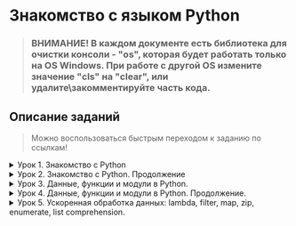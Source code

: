 # Знакомство с языком Python

> ### **ВНИМАНИЕ!** В каждом документе есть библиотека для очистки консоли - **"os"**, которая будет работать только на **OS Windows**. При работе с другой OS измените значение **"cls"** на **"clear"**, или удалите\закомментируйте часть кода.

## Описание заданий
>Можно воспользоваться быстрым переходом к заданию по ссылкам!
<details>
<summary>Урок 1. Знакомство с Python</summary>

---

* [**001_Day_of_the_week**](https://github.com/Minscript/Python_Homework/blob/master/Lesson_1/001_Day_of_the_week.py) - Напишите программу, которая принимает на вход цифру, обозначающую день недели, и проверяет, является ли этот день выходным.

* [**002_Morgan**](https://github.com/Minscript/Python_Homework/blob/master/Lesson_1/002_Morgan.py) - Напишите программу для. проверки истинности утверждения ¬(X ⋁ Y ⋁ Z) = ¬X ⋀ ¬Y ⋀ ¬Z для всех значений предикат.

* [**003_Number_of_the_quarter_plane**](https://github.com/Minscript/Python_Homework/blob/master/Lesson_1/003_Number_of_the_quarter_plane.py) - Напишите программу, которая принимает на вход координаты точки (X и Y), причём X ≠ 0 и Y ≠ 0 и выдаёт номер четверти плоскости, в которой находится эта точка (или на какой оси она находится).

* [**004_Show_the_range**](https://github.com/Minscript/Python_Homework/blob/master/Lesson_1/004_Show_the_range.py) - Напишите программу, которая по заданному номеру четверти, показывает диапазон возможных координат точек в этой четверти (x и y).

* [**005_Distance_in_2D**](https://github.com/Minscript/Python_Homework/blob/master/Lesson_1/005_Distance_in_2D.py) - Напишите программу, которая принимает на вход координаты двух точек и находит расстояние между ними в 2D пространстве.
</details>

<details>
<summary>Урок 2. Знакомство с Python. Продолжение</summary>

---

* [**001_Sum_of_digits**](https://github.com/Minscript/Python_Homework/blob/master/Lesson_2/001_Sum_of_digits.py) - Напишите программу, которая принимает на вход вещественное число и показывает сумму его цифр.

* [**002_Product_from_1_to_N**](https://github.com/Minscript/Python_Homework/blob/master/Lesson_2/002_Product_from_1_to_N.py) - Напишите программу, которая принимает на вход число N и выдает набор произведений чисел от 1 до N.

* [**003_A_sequence_of_N_numbers**](https://github.com/Minscript/Python_Homework/blob/master/Lesson_2/003_A_sequence_of_N_numbers.py) - Задайте список из n чисел последовательности 
(1+1/n)^n и выведите на экран их сумму, округлённую до трёх знаков после точки.

* [**004_N_product_from_a_to_b**](https://github.com/Minscript/Python_Homework/blob/master/Lesson_2/004_N_product_from_a_to_b.py) - Задайте список из N элементов, заполненных числами из промежутка [-N, N]. Найдите произведение элементов на позициях a и b. Значения N, a и b вводит пользователь с клавиатуры.

* [**005_Shuffling_the_list**](https://github.com/Minscript/Python_Homework/blob/master/Lesson_2/005_Shuffling_the_list.py) - Реализуйте алгоритм перемешивания списка.
</details>

<details>
<summary>Урок 3. Данные, функции и модули в Python.</summary>

---

* [**001_Amount_in_odd_positions**](https://github.com/Minscript/Python_Homework/blob/master/Lesson_3/001_Amount_in_odd_positions.py) - Задайте список из нескольких чисел. Напишите программу, которая найдёт сумму элементов списка, стоящих на нечётной позиции.

* [**002_Product_of_pairs_of_numbers**](https://github.com/Minscript/Python_Homework/blob/master/Lesson_3/002_Product_of_pairs_of_numbers.py) - Напишите программу, которая найдёт произведение пар чисел списка. Парой считаем первый и последний элемент, второй и предпоследний и т.д.

* [**003_Difference_in_fractions**](https://github.com/Minscript/Python_Homework/blob/master/Lesson_3/003_Difference_in_fractions.py) - Задайте список из вещественных чисел. Напишите программу, которая найдёт разницу между максимальным и минимальным значением дробной части элементов.

* [**004_Decimal_to_binary**](https://github.com/Minscript/Python_Homework/blob/master/Lesson_3/004_Decimal_to_binary.py) - Напишите программу, которая будет преобразовывать десятичное число в двоичное.

* [**005_Fibonacci**](https://github.com/Minscript/Python_Homework/blob/master/Lesson_3/005_Fibonacci.py) - Задайте число. Составьте список чисел Фибоначчи, в том числе для отрицательных индексов.
</details>
<details>
<summary>Урок 4. Данные, функции и модули в Python. Продолжение.</summary>

---

* [**001_Pi_to_d**](https://github.com/Minscript/Python_Homework/blob/master/Lesson_4/001_Pi_to_d.py) - Вычислить число π c заданной точностью d.

* [**002_Prime_factors_number**](https://github.com/Minscript/Python_Homework/blob/master/Lesson_4/002_Prime_factors_number.py) - Задайте натуральное число N. Напишите программу, которая составит список простых множителей числа N.

* [**003_Hate_repeat**](https://github.com/Minscript/Python_Homework/blob/master/Lesson_4/003_Hate_repeat.py) - Задайте последовательность чисел. Напишите программу, которая выведет список неповторяющихся элементов исходной последовательности.

* [**004_Polynomial_degree_k**](https://github.com/Minscript/Python_Homework/blob/master/Lesson_4/Task_004/004_Polynomial_degree_k.py) - Задана натуральная степень k. Сформировать случайным образом список коэффициентов (значения от 0 до 100) многочлена и записать в файл многочлен степени k.

* [**005_Sum_polynominal**](https://github.com/Minscript/Python_Homework/blob/master/Lesson_4/Task_005/005_Sum_polynominal.py) - Даны два файла, в каждом из которых находится запись многочлена. Задача - сформировать файл, содержащий сумму многочленов. Коэффициенты могут быть как положительными, так и отрицательными. Степени многочленов могут отличаться.
</details>
<details>
<summary>Урок 5. Ускоренная обработка данных: lambda, filter, map, zip, enumerate, list comprehension.</summary>

---

* [**001_Del_word**](https://github.com/Minscript/Python_Homework/blob/master/Lesson_5/001_Del_word.py) - Напишите программу, удаляющую из текста все слова, содержащие "абв".

* [**002_Prime_factors_number**](https://github.com/Minscript/Python_Homework/blob/master/Lesson_5/Taks_002/main.py) - Создайте программу для игры с конфетами человек против человека.

Условие задачи: На столе лежит 2021 конфета. Играют два игрока делая ход друг после друга. Первый ход определяется жеребьёвкой. За один ход можно забрать не более чем 28 конфет. Все конфеты оппонента достаются сделавшему последний ход. Сколько конфет нужно взять первому игроку, чтобы забрать все конфеты у своего конкурента?

a) Добавьте игру против бота

b) Подумайте как наделить бота ""интеллектом""

* [**003_Hate_repeat**](https://github.com/Minscript/Python_Homework/blob/master/Lesson_5/Task_003/003_Tic_Tac_Toe/Main.py) - Создайте программу для игры в "Крестики-нолики".
>⚠ Требуется [Colorama](https://github.com/tartley/colorama)

* [**004_RLE_algorithm**](https://github.com/Minscript/Python_Homework/blob/master/Lesson_5/004_RLE_algorithm.py) - Задана натуральная степень k. Сформировать случайным образом список коэффициентов (значения от 0 до 100) многочлена и записать в файл многочлен степени k.

* **⚠ Не выполнено** - Дан список чисел. Создайте список, в который попадают числа, описываемые возрастающую последовательность. Порядок элементов менять нельзя.
</details>